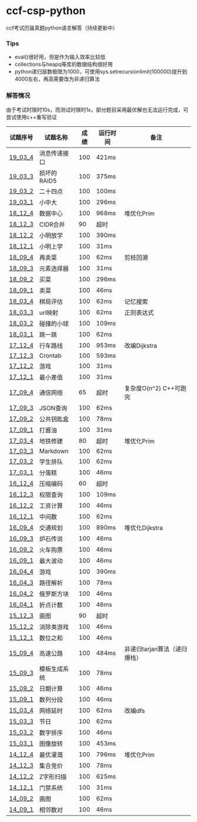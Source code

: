 # ccf-csp-python
ccf考试历届真题python语言解答（持续更新中）
### Tips
* eval()很好用，但是作为输入效率比较低
* collections与heapq等库的数据结构很好用
* python递归层数极限为1000，可使用sys.setrecursionlimit(100000)提升到4000左右，再高需要改为非递归算法
### 解答情况
由于考试时限时10s，而测试时限时1s，部分题目采用最优解也无法运行完成，可尝试使用c++重写验证  

| 试题序号                      | 试题名称     | 成绩 | 运行时间 | 备注                         |
| ----------------------------- | ------------ | ---- | -------- | ---------------------------- |
| [19_03_4](./19_03/19_03_4.py) | 消息传递接口 | 100  | 421ms    |                              |
| [19_03_3](./19_03/19_03_3.py) | 损坏的RAID5  | 100  | 375ms    |                              |
| [19_03_2](./19_03/19_03_2.py) | 二十四点     | 100  | 100ms    |                              |
| [19_03_1](./19_03/19_03_1.py) | 小中大       | 100  | 296ms    |                              |
| [18_12_4](./18_12/18_12_4.py) | 数据中心     | 100  | 968ms    | 堆优化Prim                   |
| [18_12_3](./18_12/18_12_3.py) | CIDR合并     | 90   | 超时     |                              |
| [18_12_2](./18_12/18_12_2.py) | 小明放学     | 100  | 390ms    |                              |
| [18_12_1](./18_12/18_12_1.py) | 小明上学     | 100  | 31ms     |                              |
| [18_09_4](./18_09/18_09_4.py) | 再卖菜       | 100  | 62ms     | 剪枝回溯                     |
| [18_09_3](./18_09/18_09_3.py) | 元素选择器   | 100  | 31ms     |                              |
| [18_09_2](./18_09/18_09_2.py) | 买菜         | 100  | 296ms    |                              |
| [18_09_1](./18_09/18_09_1.py) | 卖菜         | 100  | 46ms     |                              |
| [18_03_4](./18_03/18_03_4.py) | 棋局评估     | 100  | 62ms     | 记忆搜索                     |
| [18_03_3](./18_03/18_03_3.py) | url映射      | 100  | 62ms     | 正则表达式                   |
| [18_03_2](./18_03/18_03_2.py) | 碰撞的小球   | 100  | 109ms    |                              |
| [18_03_1](./18_03/18_03_1.py) | 跳一跳       | 100  | 62ms     |                              |
| [17_12_4](./17_12/17_12_4.py) | 行车路线     | 100  | 953ms    | 改编Dijkstra                 |
| [17_12_3](./17_12/17_12_3.py) | Crontab      | 100  | 593ms    |                              |
| [17_12_2](./17_12/17_12_2.py) | 游戏         | 100  | 31ms     |                              |
| [17_12_1](./17_12/17_12_1.py) | 最小差值     | 100  | 31ms     |                              |
| [17_09_4](./17_09/17_09_4.py) | 通信网络     | 65   | 超时     | 复杂度O(n^2) C++可跑完       |
| [17_09_3](./17_09/17_09_3.py) | JSON查询     | 100  | 62ms     |                              |
| [17_09_2](./17_09/17_09_2.py) | 公共钥匙盒   | 100  | 78ms     |                              |
| [17_09_1](./17_09/17_09_1.py) | 打酱油       | 100  | 31ms     |                              |
| [17_03_4](./17_03/17_03_4.py) | 地铁修建     | 80   | 超时     | 堆优化Prim                   |
| [17_03_3](./17_03/17_03_3.py) | Markdown     | 100  | 62ms     |                              |
| [17_03_2](./17_03/17_03_2.py) | 学生排队     | 100  | 62ms     |                              |
| [17_03_1](./17_03/17_03_1.py) | 分蛋糕       | 100  | 46ms     |                              |
| [16_12_4](./16_12/16_12_4.py) | 压缩编码     | 60   | 超时     |                              |
| [16_12_3](./16_12/16_12_3.py) | 权限查询     | 100  | 109ms    |                              |
| [16_12_2](./16_12/16_12_2.py) | 工资计算     | 100  | 46ms     |                              |
| [16_12_1](./16_12/16_12_1.py) | 中间数       | 100  | 62ms     |                              |
| [16_09_4](./16_09/16_09_4.py) | 交通规划     | 100  | 890ms    | 堆优化Dijkstra               |
| [16_09_3](./16_09/16_09_3.py) | 炉石传说     | 100  | 46ms     |                              |
| [16_09_2](./16_09/16_09_2.py) | 火车购票     | 100  | 46ms     |                              |
| [16_09_1](./16_09/16_09_1.py) | 最大波动     | 100  | 46ms     |                              |
| [16_04_4](./16_04/16_04_4.py) | 游戏         | 100  | 390ms    |                              |
| [16_04_3](./16_04/16_04_3.py) | 路径解析     | 100  | 78ms     |                              |
| [16_04_2](./16_04/16_04_2.py) | 俄罗斯方块   | 100  | 46ms     |                              |
| [16_04_1](./16_04/16_04_1.py) | 折点计数     | 100  | 46ms     |                              |
| [15_12_3](./15_12/15_12_3.py) | 画图         | 90   | 超时     |                              |
| [15_12_2](./15_12/15_12_2.py) | 消除类游戏   | 100  | 46ms     |                              |
| [15_12_1](./15_12/15_12_1.py) | 数位之和     | 100  | 46ms     |                              |
| [15_09_4](./15_09/15_09_4.py) | 高速公路     | 100  | 484ms    | 非递归tarjan算法（递归爆栈） |
| [15_09_3](./15_09/15_09_3.py) | 模板生成系统 | 100  | 78ms     |                              |
| [15_09_2](./15_09/15_09_2.py) | 日期计算     | 100  | 46ms     |                              |
| [15_09_1](./15_09/15_09_1.py) | 数列分段     | 100  | 46ms     |                              |
| [15_03_4](./15_03/15_03_4.py) | 网络延时     | 100  | 62ms     | 改编dfs                      |
| [15_03_3](./15_03/15_03_3.py) | 节日         | 100  | 62ms     |                              |
| [15_03_2](./15_03/15_03_2.py) | 数字排序     | 100  | 46ms     |                              |
| [15_03_1](./15_03/15_03_1.py) | 图像旋转     | 100  | 453ms    |                              |
| [14_12_4](./14_12/14_12_4.py) | 最优灌溉     | 100  | 796ms    | 堆优化Prim                   |
| [14_12_3](./14_12/14_12_3.py) | 集合竞价     | 100  | 78ms     |                              |
| [14_12_2](./14_12/14_12_2.py) | Z字形扫描    | 100  | 625ms    |                              |
| [14_12_1](./14_12/14_12_1.py) | 门禁系统     | 100  | 31ms     |                              |
| [14_09_2](./14_09/14_09_2.py) | 画图         | 100  | 62ms     |                              |
| [14_09_1](./14_09/14_09_1.py) | 相邻数对     | 100  | 46ms     |                              |